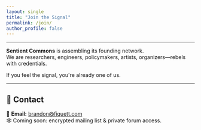 ```yaml
---
layout: single
title: "Join the Signal"
permalink: /join/
author_profile: false
---
```

---
**Sentient Commons** is assembling its founding network.  
We are researchers, engineers, policymakers, artists, organizers—rebels with credentials.

If you feel the signal, you're already one of us.

---

## 📡 Contact

📧 **Email:** [brandon@fiquett.com](mailto:brandon@fiquett.com)  
🕸️ Coming soon: encrypted mailing list & private forum access.
